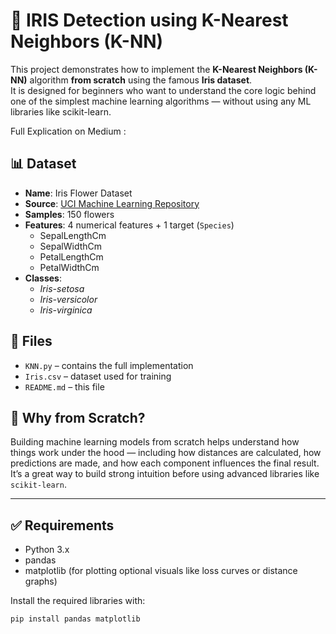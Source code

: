 # 🌸 IRIS Detection using K-Nearest Neighbors (K-NN)

This project demonstrates how to implement the **K-Nearest Neighbors (K-NN)** algorithm **from scratch** using the famous **Iris dataset**.  
It is designed for beginners who want to understand the core logic behind one of the simplest machine learning algorithms — without using any ML libraries like scikit-learn.

Full Explication on Medium : 

## 📊 Dataset
- **Name**: Iris Flower Dataset  
- **Source**: [UCI Machine Learning Repository](https://www.kaggle.com/datasets/himanshunakrani/iris-dataset)  
- **Samples**: 150 flowers  
- **Features**: 4 numerical features + 1 target (`Species`)  
  - SepalLengthCm  
  - SepalWidthCm  
  - PetalLengthCm  
  - PetalWidthCm  
- **Classes**:  
  - *Iris-setosa*  
  - *Iris-versicolor*  
  - *Iris-virginica*

## 📁 Files
- `KNN.py` – contains the full implementation
- `Iris.csv` – dataset used for training
- `README.md` – this file

## 🧠 Why from Scratch?

Building machine learning models from scratch helps understand how things work under the hood — including how distances are calculated, how predictions are made, and how each component influences the final result.  
It’s a great way to build strong intuition before using advanced libraries like `scikit-learn`.

---

## ✅ Requirements

- Python 3.x  
- pandas  
- matplotlib (for plotting optional visuals like loss curves or distance graphs)

Install the required libraries with:

```bash
pip install pandas matplotlib

